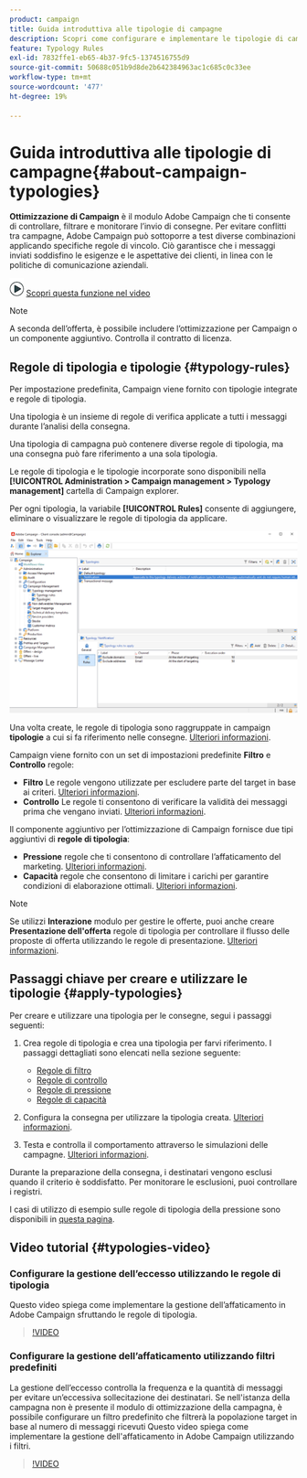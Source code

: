 ```yaml
---
product: campaign
title: Guida introduttiva alle tipologie di campagne
description: Scopri come configurare e implementare le tipologie di campagne
feature: Typology Rules
exl-id: 7832ffe1-eb65-4b37-9fc5-1374516755d9
source-git-commit: 50688c051b9d8de2b642384963ac1c685c0c33ee
workflow-type: tm+mt
source-wordcount: '477'
ht-degree: 19%

---
```


# Guida introduttiva alle tipologie di campagne{#about-campaign-typologies}

**Ottimizzazione di Campaign** è il modulo Adobe Campaign che ti consente di controllare, filtrare e monitorare l’invio di consegne. Per evitare conflitti tra campagne, Adobe Campaign può sottoporre a test diverse combinazioni applicando specifiche regole di vincolo. Ciò garantisce che i messaggi inviati soddisfino le esigenze e le aspettative dei clienti, in linea con le politiche di comunicazione aziendali.

![](assets/do-not-localize/how-to-video.png) [Scopri questa funzione nel video](#typologies-video)

>[!NOTE]
>
>A seconda dell’offerta, è possibile includere l’ottimizzazione per Campaign o un componente aggiuntivo. Controlla il contratto di licenza.

## Regole di tipologia e tipologie {#typology-rules}

Per impostazione predefinita, Campaign viene fornito con tipologie integrate e regole di tipologia.

Una tipologia è un insieme di regole di verifica applicate a tutti i messaggi durante l’analisi della consegna.

Una tipologia di campagna può contenere diverse regole di tipologia, ma una consegna può fare riferimento a una sola tipologia.

Le regole di tipologia e le tipologie incorporate sono disponibili nella **[!UICONTROL Administration > Campaign management > Typology management]** cartella di Campaign explorer.

Per ogni tipologia, la variabile **[!UICONTROL Rules]** consente di aggiungere, eliminare o visualizzare le regole di tipologia da applicare.

![](assets/campaign_opt_rules_tab.png)

Una volta create, le regole di tipologia sono raggruppate in campaign **tipologie** a cui si fa riferimento nelle consegne. [Ulteriori informazioni](#apply-typologies).


Campaign viene fornito con un set di impostazioni predefinite **Filtro** e **Controllo** regole:

* **Filtro** Le regole vengono utilizzate per escludere parte del target in base ai criteri. [Ulteriori informazioni](filtering-rules.md).
* **Controllo** Le regole ti consentono di verificare la validità dei messaggi prima che vengano inviati. [Ulteriori informazioni](control-rules.md).

Il componente aggiuntivo per l’ottimizzazione di Campaign fornisce due tipi aggiuntivi di **regole di tipologia**:

* **Pressione** regole che ti consentono di controllare l’affaticamento del marketing. [Ulteriori informazioni](pressure-rules.md).
* **Capacità** regole che consentono di limitare i carichi per garantire condizioni di elaborazione ottimali. [Ulteriori informazioni](consistency-rules.md#controlling-capacity).


>[!NOTE]
>
>Se utilizzi **Interazione** modulo per gestire le offerte, puoi anche creare **Presentazione dell&#39;offerta** regole di tipologia per controllare il flusso delle proposte di offerta utilizzando le regole di presentazione. [Ulteriori informazioni](../../v8/interaction/interaction-offer.md#offer-presentation).


## Passaggi chiave per creare e utilizzare le tipologie {#apply-typologies}

Per creare e utilizzare una tipologia per le consegne, segui i passaggi seguenti:

1. Crea regole di tipologia e crea una tipologia per farvi riferimento.
I passaggi dettagliati sono elencati nella sezione seguente:

   * [Regole di filtro](filtering-rules.md)
   * [Regole di controllo](control-rules.md)
   * [Regole di pressione](pressure-rules.md)
   * [Regole di capacità](consistency-rules.md)

1. Configura la consegna per utilizzare la tipologia creata. [Ulteriori informazioni](apply-rules.md#apply-a-typology-to-a-delivery).
1. Testa e controlla il comportamento attraverso le simulazioni delle campagne. [Ulteriori informazioni](campaign-simulations.md).

Durante la preparazione della consegna, i destinatari vengono esclusi quando il criterio è soddisfatto. Per monitorare le esclusioni, puoi controllare i registri.

I casi di utilizzo di esempio sulle regole di tipologia della pressione sono disponibili in [questa pagina](pressure-rules.md#use-cases-on-pressure-rules).

## Video tutorial {#typologies-video}

### Configurare la gestione dell’eccesso utilizzando le regole di tipologia

Questo video spiega come implementare la gestione dell’affaticamento in Adobe Campaign sfruttando le regole di tipologia.

>[!VIDEO](https://video.tv.adobe.com/v/333787?quality=12)

### Configurare la gestione dell’affaticamento utilizzando filtri predefiniti

La gestione dell’eccesso controlla la frequenza e la quantità di messaggi per evitare un’eccessiva sollecitazione dei destinatari. Se nell&#39;istanza della campagna non è presente il modulo di ottimizzazione della campagna, è possibile configurare un filtro predefinito che filtrerà la popolazione target in base al numero di messaggi ricevuti Questo video spiega come implementare la gestione dell&#39;affaticamento in Adobe Campaign utilizzando i filtri.

>[!VIDEO](https://video.tv.adobe.com/v/333778?quality=12)
